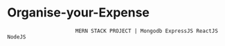 #                                    Organise-your-Expense
                          MERN STACK PROJECT | Mongodb ExpressJS ReactJS NodeJS

